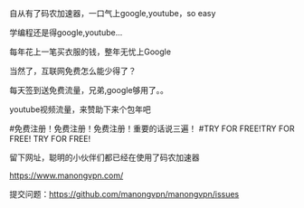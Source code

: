 

自从有了码农加速器，一口气上google,youtube，so easy

学编程还是得google,youtube...

每年花上一笔买衣服的钱，整年无忧上Google

当然了，互联网免费怎么能少得了？

每天签到送免费流量，兄弟,google够用了。。

youtube视频流量，来赞助下来个包年吧

#免费注册！免费注册！免费注册！重要的话说三遍！
#TRY FOR FREE!TRY FOR FREE! TRY FOR FREE!

留下网址，聪明的小伙伴们都已经在使用了码农加速器

https://www.manongvpn.com/

提交问题：https://github.com/manongvpn/manongvpn/issues
